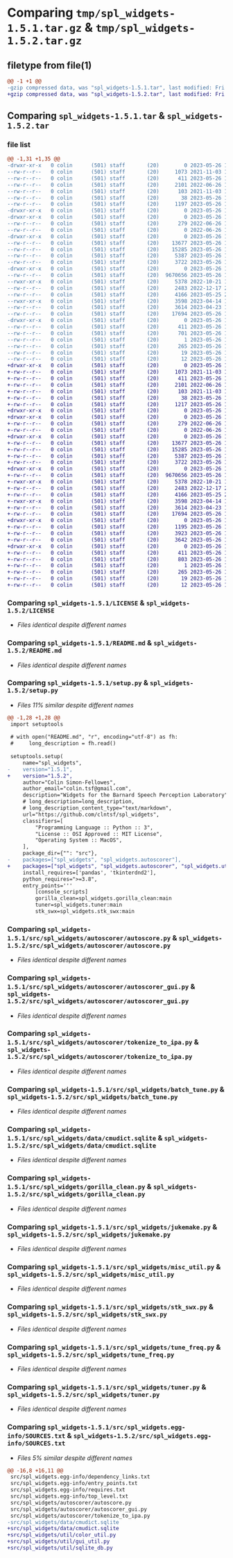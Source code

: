 # Comparing `tmp/spl_widgets-1.5.1.tar.gz` & `tmp/spl_widgets-1.5.2.tar.gz`

## filetype from file(1)

```diff
@@ -1 +1 @@
-gzip compressed data, was "spl_widgets-1.5.1.tar", last modified: Fri May 26 16:46:21 2023, max compression
+gzip compressed data, was "spl_widgets-1.5.2.tar", last modified: Fri May 26 16:47:58 2023, max compression
```

## Comparing `spl_widgets-1.5.1.tar` & `spl_widgets-1.5.2.tar`

### file list

```diff
@@ -1,31 +1,35 @@
-drwxr-xr-x   0 colin      (501) staff       (20)        0 2023-05-26 16:46:21.202797 spl_widgets-1.5.1/
--rw-r--r--   0 colin      (501) staff       (20)     1073 2021-11-03 16:44:37.000000 spl_widgets-1.5.1/LICENSE
--rw-r--r--   0 colin      (501) staff       (20)      411 2023-05-26 16:46:21.202222 spl_widgets-1.5.1/PKG-INFO
--rw-r--r--   0 colin      (501) staff       (20)     2101 2022-06-26 15:02:40.000000 spl_widgets-1.5.1/README.md
--rw-r--r--   0 colin      (501) staff       (20)      103 2021-11-03 16:36:22.000000 spl_widgets-1.5.1/pyproject.toml
--rw-r--r--   0 colin      (501) staff       (20)       38 2023-05-26 16:46:21.202912 spl_widgets-1.5.1/setup.cfg
--rw-r--r--   0 colin      (501) staff       (20)     1197 2023-05-26 16:46:01.000000 spl_widgets-1.5.1/setup.py
-drwxr-xr-x   0 colin      (501) staff       (20)        0 2023-05-26 16:46:21.142418 spl_widgets-1.5.1/src/
-drwxr-xr-x   0 colin      (501) staff       (20)        0 2023-05-26 16:46:21.155588 spl_widgets-1.5.1/src/spl_widgets/
--rw-r--r--   0 colin      (501) staff       (20)      279 2022-06-26 16:32:08.000000 spl_widgets-1.5.1/src/spl_widgets/__init__.py
--rw-r--r--   0 colin      (501) staff       (20)        0 2022-06-26 14:59:05.000000 spl_widgets-1.5.1/src/spl_widgets/__main__.py
-drwxr-xr-x   0 colin      (501) staff       (20)        0 2023-05-26 16:46:21.165541 spl_widgets-1.5.1/src/spl_widgets/autoscorer/
--rw-r--r--   0 colin      (501) staff       (20)    13677 2023-05-26 16:37:32.000000 spl_widgets-1.5.1/src/spl_widgets/autoscorer/autoscore.py
--rw-r--r--   0 colin      (501) staff       (20)    15285 2023-05-26 16:35:21.000000 spl_widgets-1.5.1/src/spl_widgets/autoscorer/autoscorer_gui.py
--rw-r--r--   0 colin      (501) staff       (20)     5387 2023-05-26 16:37:26.000000 spl_widgets-1.5.1/src/spl_widgets/autoscorer/tokenize_to_ipa.py
--rw-r--r--   0 colin      (501) staff       (20)     3722 2023-05-26 16:24:48.000000 spl_widgets-1.5.1/src/spl_widgets/batch_tune.py
-drwxr-xr-x   0 colin      (501) staff       (20)        0 2023-05-26 16:46:21.166497 spl_widgets-1.5.1/src/spl_widgets/data/
--rw-r--r--   0 colin      (501) staff       (20)  9670656 2023-05-26 16:25:12.000000 spl_widgets-1.5.1/src/spl_widgets/data/cmudict.sqlite
--rwxr-xr-x   0 colin      (501) staff       (20)     5378 2022-10-21 13:14:40.000000 spl_widgets-1.5.1/src/spl_widgets/gorilla_clean.py
--rw-r--r--   0 colin      (501) staff       (20)     2483 2022-12-17 21:45:28.000000 spl_widgets-1.5.1/src/spl_widgets/jukemake.py
--rw-r--r--   0 colin      (501) staff       (20)     4166 2023-05-25 22:28:36.000000 spl_widgets-1.5.1/src/spl_widgets/misc_util.py
--rwxr-xr-x   0 colin      (501) staff       (20)     3598 2023-04-14 19:27:21.000000 spl_widgets-1.5.1/src/spl_widgets/stk_swx.py
--rw-r--r--   0 colin      (501) staff       (20)     3614 2023-04-23 14:58:27.000000 spl_widgets-1.5.1/src/spl_widgets/tune_freq.py
--rw-r--r--   0 colin      (501) staff       (20)    17694 2023-05-26 16:20:21.000000 spl_widgets-1.5.1/src/spl_widgets/tuner.py
-drwxr-xr-x   0 colin      (501) staff       (20)        0 2023-05-26 16:46:21.160054 spl_widgets-1.5.1/src/spl_widgets.egg-info/
--rw-r--r--   0 colin      (501) staff       (20)      411 2023-05-26 16:46:21.000000 spl_widgets-1.5.1/src/spl_widgets.egg-info/PKG-INFO
--rw-r--r--   0 colin      (501) staff       (20)      701 2023-05-26 16:46:21.000000 spl_widgets-1.5.1/src/spl_widgets.egg-info/SOURCES.txt
--rw-r--r--   0 colin      (501) staff       (20)        1 2023-05-26 16:46:21.000000 spl_widgets-1.5.1/src/spl_widgets.egg-info/dependency_links.txt
--rw-r--r--   0 colin      (501) staff       (20)      265 2023-05-26 16:46:21.000000 spl_widgets-1.5.1/src/spl_widgets.egg-info/entry_points.txt
--rw-r--r--   0 colin      (501) staff       (20)       19 2023-05-26 16:46:21.000000 spl_widgets-1.5.1/src/spl_widgets.egg-info/requires.txt
--rw-r--r--   0 colin      (501) staff       (20)       12 2023-05-26 16:46:21.000000 spl_widgets-1.5.1/src/spl_widgets.egg-info/top_level.txt
+drwxr-xr-x   0 colin      (501) staff       (20)        0 2023-05-26 16:47:58.065102 spl_widgets-1.5.2/
+-rw-r--r--   0 colin      (501) staff       (20)     1073 2021-11-03 16:44:37.000000 spl_widgets-1.5.2/LICENSE
+-rw-r--r--   0 colin      (501) staff       (20)      411 2023-05-26 16:47:58.064074 spl_widgets-1.5.2/PKG-INFO
+-rw-r--r--   0 colin      (501) staff       (20)     2101 2022-06-26 15:02:40.000000 spl_widgets-1.5.2/README.md
+-rw-r--r--   0 colin      (501) staff       (20)      103 2021-11-03 16:36:22.000000 spl_widgets-1.5.2/pyproject.toml
+-rw-r--r--   0 colin      (501) staff       (20)       38 2023-05-26 16:47:58.065443 spl_widgets-1.5.2/setup.cfg
+-rw-r--r--   0 colin      (501) staff       (20)     1217 2023-05-26 16:47:48.000000 spl_widgets-1.5.2/setup.py
+drwxr-xr-x   0 colin      (501) staff       (20)        0 2023-05-26 16:47:57.955145 spl_widgets-1.5.2/src/
+drwxr-xr-x   0 colin      (501) staff       (20)        0 2023-05-26 16:47:57.985046 spl_widgets-1.5.2/src/spl_widgets/
+-rw-r--r--   0 colin      (501) staff       (20)      279 2022-06-26 16:32:08.000000 spl_widgets-1.5.2/src/spl_widgets/__init__.py
+-rw-r--r--   0 colin      (501) staff       (20)        0 2022-06-26 14:59:05.000000 spl_widgets-1.5.2/src/spl_widgets/__main__.py
+drwxr-xr-x   0 colin      (501) staff       (20)        0 2023-05-26 16:47:58.007470 spl_widgets-1.5.2/src/spl_widgets/autoscorer/
+-rw-r--r--   0 colin      (501) staff       (20)    13677 2023-05-26 16:37:32.000000 spl_widgets-1.5.2/src/spl_widgets/autoscorer/autoscore.py
+-rw-r--r--   0 colin      (501) staff       (20)    15285 2023-05-26 16:35:21.000000 spl_widgets-1.5.2/src/spl_widgets/autoscorer/autoscorer_gui.py
+-rw-r--r--   0 colin      (501) staff       (20)     5387 2023-05-26 16:37:26.000000 spl_widgets-1.5.2/src/spl_widgets/autoscorer/tokenize_to_ipa.py
+-rw-r--r--   0 colin      (501) staff       (20)     3722 2023-05-26 16:24:48.000000 spl_widgets-1.5.2/src/spl_widgets/batch_tune.py
+drwxr-xr-x   0 colin      (501) staff       (20)        0 2023-05-26 16:47:58.008929 spl_widgets-1.5.2/src/spl_widgets/data/
+-rw-r--r--   0 colin      (501) staff       (20)  9670656 2023-05-26 16:25:12.000000 spl_widgets-1.5.2/src/spl_widgets/data/cmudict.sqlite
+-rwxr-xr-x   0 colin      (501) staff       (20)     5378 2022-10-21 13:14:40.000000 spl_widgets-1.5.2/src/spl_widgets/gorilla_clean.py
+-rw-r--r--   0 colin      (501) staff       (20)     2483 2022-12-17 21:45:28.000000 spl_widgets-1.5.2/src/spl_widgets/jukemake.py
+-rw-r--r--   0 colin      (501) staff       (20)     4166 2023-05-25 22:28:36.000000 spl_widgets-1.5.2/src/spl_widgets/misc_util.py
+-rwxr-xr-x   0 colin      (501) staff       (20)     3598 2023-04-14 19:27:21.000000 spl_widgets-1.5.2/src/spl_widgets/stk_swx.py
+-rw-r--r--   0 colin      (501) staff       (20)     3614 2023-04-23 14:58:27.000000 spl_widgets-1.5.2/src/spl_widgets/tune_freq.py
+-rw-r--r--   0 colin      (501) staff       (20)    17694 2023-05-26 16:20:21.000000 spl_widgets-1.5.2/src/spl_widgets/tuner.py
+drwxr-xr-x   0 colin      (501) staff       (20)        0 2023-05-26 16:47:58.061454 spl_widgets-1.5.2/src/spl_widgets/util/
+-rw-r--r--   0 colin      (501) staff       (20)     1195 2023-05-26 16:25:13.000000 spl_widgets-1.5.2/src/spl_widgets/util/color_util.py
+-rw-r--r--   0 colin      (501) staff       (20)     3923 2023-05-26 16:25:12.000000 spl_widgets-1.5.2/src/spl_widgets/util/gui_util.py
+-rw-r--r--   0 colin      (501) staff       (20)     3642 2023-05-26 16:25:13.000000 spl_widgets-1.5.2/src/spl_widgets/util/sqlite_db.py
+drwxr-xr-x   0 colin      (501) staff       (20)        0 2023-05-26 16:47:57.998878 spl_widgets-1.5.2/src/spl_widgets.egg-info/
+-rw-r--r--   0 colin      (501) staff       (20)      411 2023-05-26 16:47:57.000000 spl_widgets-1.5.2/src/spl_widgets.egg-info/PKG-INFO
+-rw-r--r--   0 colin      (501) staff       (20)      803 2023-05-26 16:47:57.000000 spl_widgets-1.5.2/src/spl_widgets.egg-info/SOURCES.txt
+-rw-r--r--   0 colin      (501) staff       (20)        1 2023-05-26 16:47:57.000000 spl_widgets-1.5.2/src/spl_widgets.egg-info/dependency_links.txt
+-rw-r--r--   0 colin      (501) staff       (20)      265 2023-05-26 16:47:57.000000 spl_widgets-1.5.2/src/spl_widgets.egg-info/entry_points.txt
+-rw-r--r--   0 colin      (501) staff       (20)       19 2023-05-26 16:47:57.000000 spl_widgets-1.5.2/src/spl_widgets.egg-info/requires.txt
+-rw-r--r--   0 colin      (501) staff       (20)       12 2023-05-26 16:47:57.000000 spl_widgets-1.5.2/src/spl_widgets.egg-info/top_level.txt
```

### Comparing `spl_widgets-1.5.1/LICENSE` & `spl_widgets-1.5.2/LICENSE`

 * *Files identical despite different names*

### Comparing `spl_widgets-1.5.1/README.md` & `spl_widgets-1.5.2/README.md`

 * *Files identical despite different names*

### Comparing `spl_widgets-1.5.1/setup.py` & `spl_widgets-1.5.2/setup.py`

 * *Files 11% similar despite different names*

```diff
@@ -1,28 +1,28 @@
 import setuptools
 
 # with open("README.md", "r", encoding="utf-8") as fh:
 #     long_description = fh.read()
 
 setuptools.setup(
     name="spl_widgets",
-    version="1.5.1",
+    version="1.5.2",
     author="Colin Simon-Fellowes",
     author_email="colin.tsf@gmail.com",
     description="Widgets for the Barnard Speech Perception Laboratory",
     # long_description=long_description,
     # long_description_content_type="text/markdown",
     url="https://github.com/clntsf/spl_widgets",
     classifiers=[
         "Programming Language :: Python :: 3",
         "License :: OSI Approved :: MIT License",
         "Operating System :: MacOS",
     ],
     package_dir={"": "src"},
-    packages=["spl_widgets", "spl_widgets.autoscorer"],
+    packages=["spl_widgets", "spl_widgets.autoscorer", "spl_widgets.util"],
     install_requires=['pandas', 'tkinterdnd2'],
     python_requires=">=3.8",
     entry_points='''
         [console_scripts]
         gorilla_clean=spl_widgets.gorilla_clean:main
         tuner=spl_widgets.tuner:main
         stk_swx=spl_widgets.stk_swx:main
```

### Comparing `spl_widgets-1.5.1/src/spl_widgets/autoscorer/autoscore.py` & `spl_widgets-1.5.2/src/spl_widgets/autoscorer/autoscore.py`

 * *Files identical despite different names*

### Comparing `spl_widgets-1.5.1/src/spl_widgets/autoscorer/autoscorer_gui.py` & `spl_widgets-1.5.2/src/spl_widgets/autoscorer/autoscorer_gui.py`

 * *Files identical despite different names*

### Comparing `spl_widgets-1.5.1/src/spl_widgets/autoscorer/tokenize_to_ipa.py` & `spl_widgets-1.5.2/src/spl_widgets/autoscorer/tokenize_to_ipa.py`

 * *Files identical despite different names*

### Comparing `spl_widgets-1.5.1/src/spl_widgets/batch_tune.py` & `spl_widgets-1.5.2/src/spl_widgets/batch_tune.py`

 * *Files identical despite different names*

### Comparing `spl_widgets-1.5.1/src/spl_widgets/data/cmudict.sqlite` & `spl_widgets-1.5.2/src/spl_widgets/data/cmudict.sqlite`

 * *Files identical despite different names*

### Comparing `spl_widgets-1.5.1/src/spl_widgets/gorilla_clean.py` & `spl_widgets-1.5.2/src/spl_widgets/gorilla_clean.py`

 * *Files identical despite different names*

### Comparing `spl_widgets-1.5.1/src/spl_widgets/jukemake.py` & `spl_widgets-1.5.2/src/spl_widgets/jukemake.py`

 * *Files identical despite different names*

### Comparing `spl_widgets-1.5.1/src/spl_widgets/misc_util.py` & `spl_widgets-1.5.2/src/spl_widgets/misc_util.py`

 * *Files identical despite different names*

### Comparing `spl_widgets-1.5.1/src/spl_widgets/stk_swx.py` & `spl_widgets-1.5.2/src/spl_widgets/stk_swx.py`

 * *Files identical despite different names*

### Comparing `spl_widgets-1.5.1/src/spl_widgets/tune_freq.py` & `spl_widgets-1.5.2/src/spl_widgets/tune_freq.py`

 * *Files identical despite different names*

### Comparing `spl_widgets-1.5.1/src/spl_widgets/tuner.py` & `spl_widgets-1.5.2/src/spl_widgets/tuner.py`

 * *Files identical despite different names*

### Comparing `spl_widgets-1.5.1/src/spl_widgets.egg-info/SOURCES.txt` & `spl_widgets-1.5.2/src/spl_widgets.egg-info/SOURCES.txt`

 * *Files 5% similar despite different names*

```diff
@@ -16,8 +16,11 @@
 src/spl_widgets.egg-info/dependency_links.txt
 src/spl_widgets.egg-info/entry_points.txt
 src/spl_widgets.egg-info/requires.txt
 src/spl_widgets.egg-info/top_level.txt
 src/spl_widgets/autoscorer/autoscore.py
 src/spl_widgets/autoscorer/autoscorer_gui.py
 src/spl_widgets/autoscorer/tokenize_to_ipa.py
-src/spl_widgets/data/cmudict.sqlite
+src/spl_widgets/data/cmudict.sqlite
+src/spl_widgets/util/color_util.py
+src/spl_widgets/util/gui_util.py
+src/spl_widgets/util/sqlite_db.py
```

